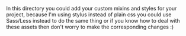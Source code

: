 In this directory you could add your custom mixins and styles for your project, because I'm using stylus instead of plain css you could use Sass/Less instead to do the same thing or if you know how to deal with these assets then don't worry to make the corresponding changes :)